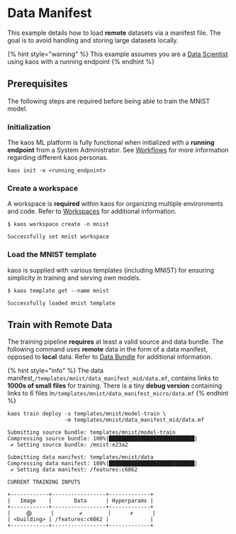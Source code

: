 # Data Manifest

This example details how to load **remote** datasets via a manifest file. The goal is to avoid handling and storing large datasets locally.

{% hint style="warning" %}
This example assumes you are a [Data Scientist](https://app.gitbook.com/@ki-labs/s/kaos/v/latest/usage/high-level-usage#kaos-personas) using kaos with a running endpoint
{% endhint %}

## Prerequisites <a id="prerequisites"></a>

The following steps are required before being able to train the MNIST model.

### Initialization <a id="initialization"></a>

The kaos ML platform is fully functional when initialized with a **running endpoint** from a System Administrator. See [Workflows](https://app.gitbook.com/@ki-labs/s/kaos/usage/high-level-usage) for more information regarding different kaos personas.

```text
kaos init -e <running_endpoint>
```

### Create a workspace <a id="create-a-workspace"></a>

A workspace is **required** within kaos for organizing multiple environments and code. Refer to [Workspaces](https://app.gitbook.com/@ki-labs/s/kaos/usage/high-level-usage/ml-deployment/workspaces) for additional information.

```text
$ kaos workspace create -n mnist

​Successfully set mnist workspace
```

### Load the MNIST template <a id="load-the-mnist-template"></a>

kaos is supplied with various templates \(including MNIST\) for ensuring simplicity in training and serving own models.

```text
$ kaos template get --name mnist

​Successfully loaded mnist template
```

## Train with Remote Data

The training pipeline **requires** at least a valid source and data bundle. The following command uses **remote** data in the form of a data manifest, opposed to **local** data. Refer to [Data Bundle](../../usage/high-level-usage/ml-deployment/train-pipeline.md#data-bundle) for additional information.

{% hint style="info" %}
The data manifest,`/templates/mnist/data_manifest_mid/data.mf`, contains links to **1000s of small files** for training. There is a tiny **debug version** containing links to 6 files in`/templates/mnist/data_manifest_micro/data.mf`
{% endhint %}

```text
kaos train deploy -s templates/mnist/model-train \
                  -m templates/mnist/data_manifest_mid/data.mf

Submitting source bundle: templates/mnist/model-train
Compressing source bundle: 100%|███████████████████████████|
 ✔ Setting source bundle: /mnist:e23a2

Submitting data manifest: templates/mnist/data
Compressing data manifest: 100%|███████████████████████████|
 ✔ Setting data manifest: /features:c6062

CURRENT TRAINING INPUTS

+------------+-----------------+-------------+
|   Image    |       Data      | Hyperparams |
+------------+-----------------+-------------+
|     ⨂      |        ✔        |      ✗      |
| <building> | /features:c6062 |             |
+------------+-----------------+-------------+
```

